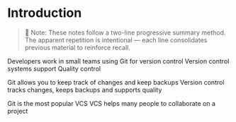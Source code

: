# Introduction

> 📘 Note: These notes follow a two-line progressive summary method.  
> The apparent repetition is intentional — each line consolidates previous material to reinforce recall.

Developers work in small teams using Git for version control
Version control systems support Quality control

Git allows you to keep track of changes and keep backups
Version control tracks changes, keeps backups and supports quality

Git is the most popular VCS
VCS helps many people to collaborate on a project
